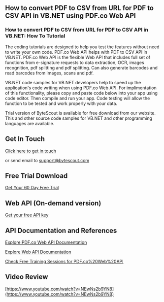## How to convert PDF to CSV from URL for PDF to CSV API in VB.NET using PDF.co Web API

### How to convert PDF to CSV from URL for PDF to CSV API in VB.NET: How To Tutorial

The coding tutorials are designed to help you test the features without need to write your own code. PDF.co Web API helps with PDF to CSV API in VB.NET. PDF.co Web API is the flexible Web API that includes full set of functions from e-signature requests to data extraction, OCR, images recognition, pdf splitting and pdf splitting. Can also generate barcodes and read barcodes from images, scans and pdf.

VB.NET code samples for VB.NET developers help to speed up the application's code writing when using PDF.co Web API. For implimentation of this functionality, please copy and paste code below into your app using code editor. Then compile and run your app. Code testing will allow the function to be tested and work properly with your data.

Trial version of ByteScout is available for free download from our website. This and other source code samples for VB.NET and other programming languages are available.

## Get In Touch

[Click here to get in touch](https://bytescout.zendesk.com/hc/en-us/requests/new?subject=PDF.co%20Web%20API%20Question)

or send email to [support@bytescout.com](mailto:support@bytescout.com?subject=PDF.co%20Web%20API%20Question) 

## Free Trial Download

[Get Your 60 Day Free Trial](https://bytescout.com/download/web-installer?utm_source=github-readme)

## Web API (On-demand version)

[Get your free API key](https://pdf.co/documentation/api?utm_source=github-readme)

## API Documentation and References

[Explore PDF.co Web API Documentation](https://bytescout.com/documentation/index.html?utm_source=github-readme)

[Explore Web API Documentation](https://pdf.co/documentation/api?utm_source=github-readme)

[Check Free Training Sessions for PDF.co%20Web%20API](https://academy.bytescout.com/)

## Video Review

[https://www.youtube.com/watch?v=NEwNs2b9YN8](https://www.youtube.com/watch?v=NEwNs2b9YN8)